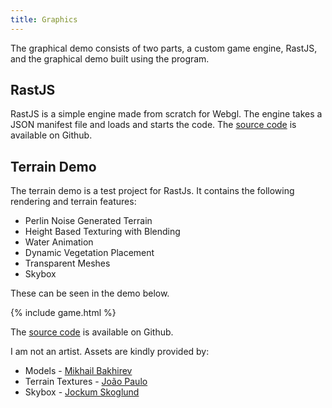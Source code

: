 ```yaml
---
title: Graphics
---
```


The graphical demo consists of two parts, a custom game engine, RastJS, and the graphical demo built using the program.

## RastJS

RastJS is a simple engine made from scratch for Webgl. The engine takes a JSON manifest file and loads and starts the code. The [source code](https://github.com/mechapede/rastjs) is available on Github.

## Terrain Demo

The terrain demo is a test project for RastJs. It contains the following rendering and terrain features:
* Perlin Noise Generated Terrain
* Height Based Texturing with Blending
* Water Animation
* Dynamic Vegetation Placement
* Transparent Meshes
* Skybox

These can be seen in the demo below.

{% include game.html %}

The [source code](https://github.com/mechapede/terra) is available on Github. 

I am not an artist. Assets are kindly provided by:
* Models - [Mikhail Bakhirev](https://www.cgtrader.com/free-3d-models/plant/other/lowpoly-pbr-rocks-and-foliage)
* Terrain Textures - [João Paulo](https://3dtextures.me/)
* Skybox - [Jockum Skoglund](https://opengameart.org/content/miramar-skybox)
